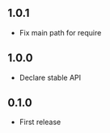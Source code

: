 1.0.1
-----
* Fix main path for require

1.0.0
-----
* Declare stable API

0.1.0
-----
* First release
